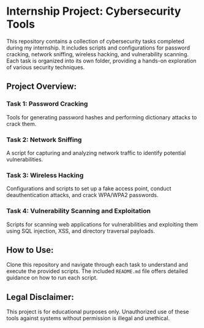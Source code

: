 # Internship Project: Cybersecurity Tools

This repository contains a collection of cybersecurity tasks completed during my internship. It includes scripts and configurations for password cracking, network sniffing, wireless hacking, and vulnerability scanning. Each task is organized into its own folder, providing a hands-on exploration of various security techniques.

## Project Overview:

### Task 1: Password Cracking
Tools for generating password hashes and performing dictionary attacks to crack them.

### Task 2: Network Sniffing
A script for capturing and analyzing network traffic to identify potential vulnerabilities.

### Task 3: Wireless Hacking
Configurations and scripts to set up a fake access point, conduct deauthentication attacks, and crack WPA/WPA2 passwords.

### Task 4: Vulnerability Scanning and Exploitation
Scripts for scanning web applications for vulnerabilities and exploiting them using SQL injection, XSS, and directory traversal payloads.

## How to Use:
Clone this repository and navigate through each task to understand and execute the provided scripts. The included `README.md` file offers detailed guidance on how to run each script.

## Legal Disclaimer:
This project is for educational purposes only. Unauthorized use of these tools against systems without permission is illegal and unethical.
